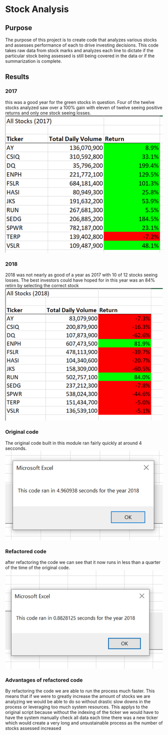 # Stock Analysis
## Purpose
The purpose of this project is to create code that analyzes various stocks and assesses performance of each to drive investing decisions. This code takes raw data from stock marks and analyzes each line to dictate if the particular stock being assessed is still being covered in the data or if the summarization is complete. 

## Results
### 2017 
this was a good year for the green stocks in question. Four of the twelve stocks analyzed saw over a 100% gain with eleven of twelve seeing positive returns and only one stock seeing losses. 
![2017 image](https://github.com/mmilner3/Stock-Analysis/blob/main/2017%20Stocks.PNG)

### 2018 
2018 was not nearly as good of a year as 2017 with 10 of 12 stocks seeing losses. The best investors could have hoped for in this year was an 84% retirn by selecting the correct stock 
![2018 image](https://github.com/mmilner3/Stock-Analysis/blob/main/2018%20stocks.PNG)

### Original code
The original code built in this module ran fairly quickly at around 4 secconds. 
![Original code image](https://github.com/mmilner3/Stock-Analysis/blob/main/Original.PNG)


### Refactored code
after refactoring the code we can see that it now runs in less than a quarter of the time of the original code. 
![Refactored code image](https://github.com/mmilner3/Stock-Analysis/blob/main/Refactored.PNG)

### Advantages of refactored code
By refactoring the code we are able to run the process much faster. This means that if we were to greatly increase the amount of stocks we are analyzing we would be able to do so without drastic slow downs in the process or leveraging too much system resources. This applys to the original script because without the indexing of the ticker we would have to have the system manually check all data each time there was a new ticker which would create a very long and unsustainable process as the number of stocks assessed increased 
